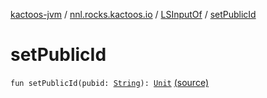 [kactoos-jvm](../../index.md) / [nnl.rocks.kactoos.io](../index.md) / [LSInputOf](index.md) / [setPublicId](./set-public-id.md)

# setPublicId

`fun setPublicId(pubid: `[`String`](https://kotlinlang.org/api/latest/jvm/stdlib/kotlin/-string/index.html)`): `[`Unit`](https://kotlinlang.org/api/latest/jvm/stdlib/kotlin/-unit/index.html) [(source)](https://github.com/neonailol/kactoos/blob/master/kactoos-jvm/src/main/kotlin/nnl/rocks/kactoos/io/LSInputOf.kt#L84)